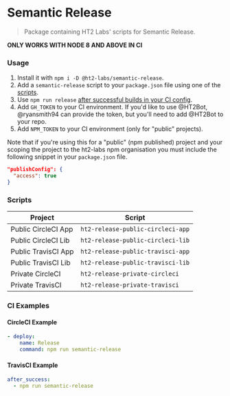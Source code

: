 # Semantic Release
> Package containing HT2 Labs' scripts for Semantic Release.

**ONLY WORKS WITH NODE 8 AND ABOVE IN CI**

### Usage
1. Install it with `npm i -D @ht2-labs/semantic-release`.
1. Add a `semantic-release` script to your `package.json` file using one of the [scripts](#scripts).
1. Use `npm run release` [after successful builds in your CI config](#ci-examples).
1. Add `GH_TOKEN` to your CI environment. If you'd like to use @HT2Bot, @ryansmith94 can provide the token, but you'll need to add @HT2Bot to your repo.
1. Add `NPM_TOKEN` to your CI environment (only for "public" projects).

Note that if you're using this for a "public" (npm published) project and your scoping the project to the ht2-labs npm organisation you must include the following snippet in your `package.json` file.

```json
"publishConfig": {
  "access": true
}
```

### Scripts
Project | Script
--- | ---
Public CircleCI App | `ht2-release-public-circleci-app`
Public CircleCI Lib | `ht2-release-public-circleci-lib`
Public TravisCI App | `ht2-release-public-travisci-app`
Public TravisCI Lib | `ht2-release-public-travisci-lib`
Private CircleCI | `ht2-release-private-circleci`
Private TravisCI | `ht2-release-private-travisci`

### CI Examples
#### CircleCI Example
```yml
- deploy:
    name: Release
    command: npm run semantic-release
```

#### TravisCI Example
```yml
after_success:
  - npm run semantic-release
```

